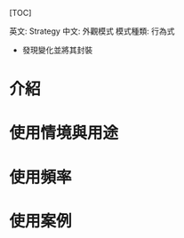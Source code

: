 



[TOC]

英文: Strategy
中文: 外觀模式
模式種類: 行為式



- 發現變化並將其封裝


# 介紹






# 使用情境與用途



# 使用頻率





# 使用案例 